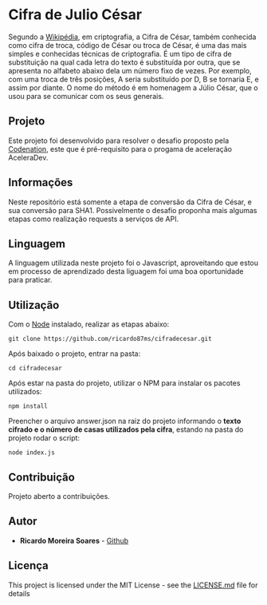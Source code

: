 # Cifra de Julio César

Segundo a [Wikipédia](https://pt.wikipedia.org/wiki/Cifra_de_C%C3%A9sar), em criptografia, a Cifra de César, também conhecida como cifra de troca, código de César ou troca de César, é uma das mais simples e conhecidas técnicas de criptografia. É um tipo de cifra de substituição na qual cada letra do texto é substituída por outra, que se apresenta no alfabeto abaixo dela um número fixo de vezes. Por exemplo, com uma troca de três posições, A seria substituído por D, B se tornaria E, e assim por diante. O nome do método é em homenagem a Júlio César, que o usou para se comunicar com os seus generais.

## Projeto

Este projeto foi desenvolvido para resolver o desafio proposto pela [Codenation](https://codenation.dev/), este que é pré-requisito para o progama de aceleração AceleraDev.

## Informações

Neste repositório está somente a etapa de conversão da Cifra de César, e sua conversão para SHA1. Possivelmente o desafio proponha mais algumas etapas como realização requests a serviços de API.

## Linguagem

A linguagem utilizada neste projeto foi o Javascript, aproveitando que estou em processo de aprendizado desta liguagem foi uma boa oportunidade para praticar.

## Utilização

Com o [Node](https://nodejs.org/) instalado, realizar as etapas abaixo:

```
git clone https://github.com/ricardo87ms/cifradecesar.git
```

Após baixado o projeto, entrar na pasta:

```
cd cifradecesar
```

Após estar na pasta do projeto, utilizar o NPM para instalar os pacotes utilizados:

```
npm install
```

Preencher o arquivo answer.json na raiz do projeto informando o **texto cifrado e o número de casas utilizados pela cifra**, estando na pasta do projeto rodar o script:

```
node index.js
```

## Contribuição

Projeto aberto a contribuições.

## Autor

-   **Ricardo Moreira Soares** - [Github](https://github.com/ricardo87ms)

## Licença

This project is licensed under the MIT License - see the [LICENSE.md](LICENSE) file for details